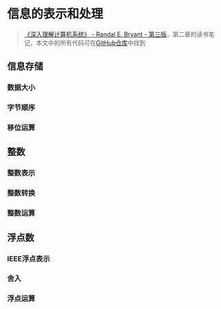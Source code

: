 # 信息的表示和处理

> [《深入理解计算机系统》 - Randal E. Bryant - 第三版](https://1drv.ms/b/s!AkcJSyT7tq80bJdqo_mT5IeFTsg?e=W297XG)，第二章的读书笔记，本文中的所有代码可在[GitHub仓库](https://github.com/LittleBee1024/learning_book/tree/main/docs/booknotes/csapp/02/code)中找到

## 信息存储

### 数据大小

### 字节顺序

### 移位运算

## 整数

### 整数表示

### 整数转换

### 整数运算

## 浮点数

### IEEE浮点表示

### 舍入

### 浮点运算
